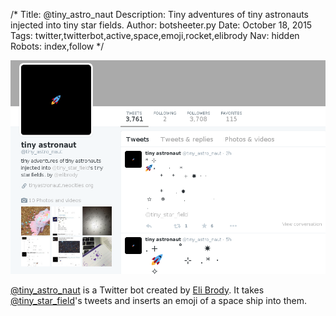 /*
Title: @tiny_astro_naut
Description: Tiny adventures of tiny astronauts injected into tiny star fields.
Author: botsheeter.py
Date: October 18, 2015
Tags: twitter,twitterbot,active,space,emoji,rocket,elibrody
Nav: hidden
Robots: index,follow
*/

[![](/content/bots/twitterbots/images/tiny_astro_naut.png)](https://twitter.com/tiny_astro_naut)

[@tiny_astro_naut](https://twitter.com/tiny_astro_naut) is a Twitter bot created by [Eli Brody](https://twitter.com/elibrody). It takes [@tiny_star_field](/bots/twitterbots/tiny_star_field)'s tweets and inserts an emoji of a space ship into them.
